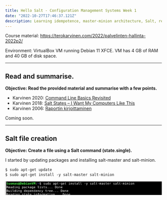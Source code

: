 ```yaml
---
title: Hello Salt - Configuration Management Systems Week 1
date: "2022-10-27T17:46:37.121Z"
description: Learning idempotence, master-minion architecture, Salt, remote execution, infrastructure as code. 
---
```


Course material: https://terokarvinen.com/2022/palvelinten-hallinta-2022p2/

Environment: VirtualBox VM running Debian 11 XFCE. VM has 4 GB of RAM and 40 GB of disk space.

---

## Read and summarise.

**Objective: Read the provided material and summarise with a few points.**

- Karvinen 2020: [Command Line Basics Revisited](http://terokarvinen.com/2020/command-line-basics-revisited/)
- Karvinen 2018: [Salt States – I Want My Computers Like This](http://terokarvinen.com/2018/salt-states-i-want-my-computers-like-this)
- Karvinen 2006: [Raportin kirjoittaminen](https://terokarvinen.com/2006/raportin-kirjoittaminen-4/?fromSearch=raportin%20kirjoittaminen)


Coming soon.

---

## Salt file creation

**Objective: Create a file using a Salt command (state.single).**

I started by updating packages and installing salt-master and salt-minion.

    $ sudo apt-get update   
    $ sudo apt-get install -y salt-master salt-minion

![Salt master and minion install](e1.PNG)